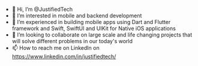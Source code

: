 - 👋 Hi, I’m @JustifiedTech
- 👀 I’m interested in mobile and backend development
- 🌱 I’m experienced in building mobile apps using Dart and Flutter framework and Swift, SwiftUI and UIKit for Native iOS applications
- 💞️ I’m looking to collaborate on large scale and life changing projects that will solve different problems in our today's world
- 📫 How to reach me on LinkedIn on https://www.linkedin.com/in/justifiedtech/

<!---
JustifiedTech is a ✨ special ✨ repository because its `README.md` (this file) appears on your GitHub profile.
You can click the Preview link to take a look at your changes.
--->
